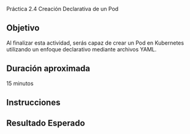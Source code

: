 Práctica 2.4 Creación Declarativa de un Pod

## Objetivo

Al finalizar esta actividad, serás capaz de crear un Pod en Kubernetes utilizando un enfoque declarativo mediante archivos YAML.


## Duración aproximada

15 minutos

## Instrucciones

## Resultado Esperado